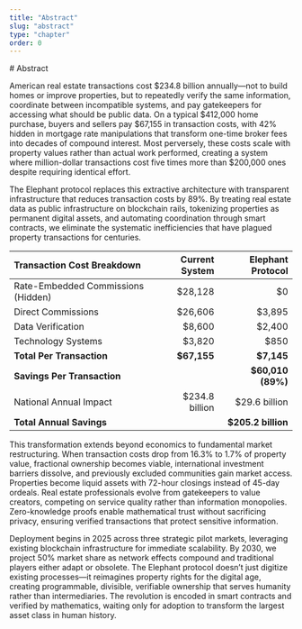 ```yaml
---
title: "Abstract"
slug: "abstract"
type: "chapter"
order: 0
---
```


\# Abstract

American real estate transactions cost $234.8 billion annually—not to
build homes or improve properties, but to repeatedly verify the same
information, coordinate between incompatible systems, and pay
gatekeepers for accessing what should be public data. On a typical
$412,000 home purchase, buyers and sellers pay $67,155 in transaction
costs, with 42% hidden in mortgage rate manipulations that transform
one-time broker fees into decades of compound interest. Most perversely,
these costs scale with property values rather than actual work
performed, creating a system where million-dollar transactions cost five
times more than $200,000 ones despite requiring identical effort.

The Elephant protocol replaces this extractive architecture with
transparent infrastructure that reduces transaction costs by 89%. By
treating real estate data as public infrastructure on blockchain rails,
tokenizing properties as permanent digital assets, and automating
coordination through smart contracts, we eliminate the systematic
inefficiencies that have plagued property transactions for centuries.

<table>
<thead>
<tr class="header">
<th style="text-align: left;"><strong>Transaction Cost
Breakdown</strong></th>
<th style="text-align: right;"><strong>Current System</strong></th>
<th style="text-align: right;"><strong>Elephant Protocol</strong></th>
</tr>
</thead>
<tbody>
<tr class="odd">
<td style="text-align: left;">Rate-Embedded Commissions (Hidden)</td>
<td style="text-align: right;">$28,128</td>
<td style="text-align: right;">$0</td>
</tr>
<tr class="even">
<td style="text-align: left;">Direct Commissions</td>
<td style="text-align: right;">$26,606</td>
<td style="text-align: right;">$3,895</td>
</tr>
<tr class="odd">
<td style="text-align: left;">Data Verification</td>
<td style="text-align: right;">$8,600</td>
<td style="text-align: right;">$2,400</td>
</tr>
<tr class="even">
<td style="text-align: left;">Technology Systems</td>
<td style="text-align: right;">$3,820</td>
<td style="text-align: right;">$850</td>
</tr>
<tr class="odd">
<td style="text-align: left;"><strong>Total Per
Transaction</strong></td>
<td style="text-align: right;"><strong>$67,155</strong></td>
<td style="text-align: right;"><strong>$7,145</strong></td>
</tr>
<tr class="even">
<td style="text-align: left;"><strong>Savings Per
Transaction</strong></td>
<td style="text-align: right;"></td>
<td style="text-align: right;"><strong>$60,010 (89%)</strong></td>
</tr>
<tr class="odd">
<td style="text-align: left;">National Annual Impact</td>
<td style="text-align: right;">$234.8 billion</td>
<td style="text-align: right;">$29.6 billion</td>
</tr>
<tr class="even">
<td style="text-align: left;"><strong>Total Annual Savings</strong></td>
<td style="text-align: right;"></td>
<td style="text-align: right;"><strong>$205.2 billion</strong></td>
</tr>
</tbody>
</table>

This transformation extends beyond economics to fundamental market
restructuring. When transaction costs drop from 16.3% to 1.7% of
property value, fractional ownership becomes viable, international
investment barriers dissolve, and previously excluded communities gain
market access. Properties become liquid assets with 72-hour closings
instead of 45-day ordeals. Real estate professionals evolve from
gatekeepers to value creators, competing on service quality rather than
information monopolies. Zero-knowledge proofs enable mathematical trust
without sacrificing privacy, ensuring verified transactions that protect
sensitive information.

Deployment begins in 2025 across three strategic pilot markets,
leveraging existing blockchain infrastructure for immediate scalability.
By 2030, we project 50% market share as network effects compound and
traditional players either adapt or obsolete. The Elephant protocol
doesn’t just digitize existing processes—it reimagines property rights
for the digital age, creating programmable, divisible, verifiable
ownership that serves humanity rather than intermediaries. The
revolution is encoded in smart contracts and verified by mathematics,
waiting only for adoption to transform the largest asset class in human
history.

